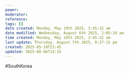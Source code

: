```yaml
---
power: 
moderator: 
reference: 
tags: []
date created: Monday, May 19th 2025, 3:45:32 am
date modified: Wednesday, August 6th 2025, 2:05:24 am
time created: Monday, May 19th 2025, 3:45:32 am
last update: Thursday, August 7th 2025, 9:27:15 pm
created: 2025-05-18T23:45
updated: 2025-08-06T14:15
---
```

#SouthKorea

